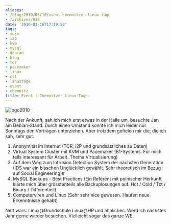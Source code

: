 ```yaml
---
aliases:
- /blog/2010/03/16/event-chemnitzer-linux-tage
- /archives/939
date: '2010-03-16T17:19:58'
tags:
- suse
- i2p
- kvm
- mysql
- debian
- blog
- tor
- pacemaker
- linux
- clt
- linuxtage
- event
- chemnitz
title: Event | Chemnitzer Linux-Tage
---
```


![logo2010](/uploads/2010/03/logo2010.png)

Nach der Ankunft, sah ich mich erst etwas in der Halle um, besuchte Jan am
Debian-Stand.  Durch einen Umstand konnte ich mich leider nur Sonntags den
Vorträgen unterziehen. Aber trotzdem gefielen mir die, die ich sah, sehr
gut.

1. Anonymität im Internet (TOR, i2P und grundsätzliches zu Daten)
2. Virtual System Cluster mit KVM und Pacemaker (B1-Systems. Für mich teils
   interessant für Arbeit. Thema Virtualisierung)
3. Auf dem Weg zum Intrusion Detection System der nächsten Generation (IDS
   war ein bisschen Unglücklich gewählt. Sehr theoretisch im Bezug auf
   Social Engineering)#
4. MySQL Backups - Best Practices (Ein Referent mit polnischer Herkunft
   klärte mich über grösstenteils alle Backuplösungen auf. Hot / Cold / Txt
   / Binary / Differentiell)
5. Computerviren und Linux (Sehr sehr nice gewesen. Haufen neue
   Erkenntnisse gehabt)

Nett wars. Linux@Grundschule Linux@HP und ähnliches.  Werd ich nächstes
Jahr gerne wieder besuchen. Vielleicht sogar das ganze WE.
